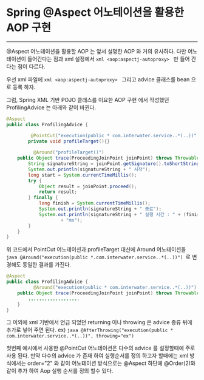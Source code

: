 # Spring @Aspect 어노테이션을 활용한 AOP 구현 #
------------------------

@Aspect 어노테이션을 활용할 AOP 는 앞서 설명한 AOP 와 거의 유사하다.
다만 어노테이션이 들어간다는 점과 xml 설정에서 ```xml <aop:aspectj-autoproxy> ``` 만 들어 간다는 점이 다르다.

우선 xml 파일에 ```xml <aop:aspectj-autoproxy> ``` 그리고 advice 클래스를 bean 으로 등록 하자.

그럼, Spring XML 기반 POJO 클래스를 이요한 AOP 구현  에서 작성했던 ProfilingAdvice 는 아래와 같이 바뀐다.

```java
@Aspect
public class ProfilingAdvice {

         @PointCut("execution(public * com.interwater.service..*(..))" )
        private void profileTarget(){}
  
          @Around("profileTarget()")
	public Object trace(ProceedingJoinPoint joinPoint) throws Throwable {
		String signatureString = joinPoint.getSignature().toShortString();
		System.out.println(signatureString + " 시작");
		long start = System.currentTimeMillis();
		try {
			Object result = joinPoint.proceed();
			return result;
		} finally {
			long finish = System.currentTimeMillis();
			System.out.println(signatureString + " 종료");
			System.out.println(signatureString + " 실행 시간 : " + (finish - start)
					+ "ms");
		}
	}
}
```


위 코드에서 PointCut 어노테이션과 profileTarget  대신에 Around 어노테이션을 ```java @Around("execution(public *.com.interwater.service..*(..))") ```로 변경해도 동일한 결과를 가진다.

```java
@Aspect
public class ProfilingAdvice {
          @Around("execution(public * com.interwater.service..*(..))")
	public Object trace(ProceedingJoinPoint joinPoint) throws Throwable {
		...................
	}
}
```

그 이외에 xml 기반에서 언급 되었던 returning 이나 throwing 은 advice 종류 뒤에 추가로 넣어 주면 된다.
ex) ```java @AfterThrowing("execution(public * com.interwater.service..*(..))", throwing="ex") ```

첫번째 예시에서 사용한 @PointCut 어노테이션은 다수의 advice 를 설정할때에 주로 사용 된다.
만약 다수의 advice 가 존재 하여 실행순서를 정의 하고자 할때에는 xml  방식에서는 order="2" 와 같이  어노테이션 방식으로는 @Aspect 하단에 @Order(2)와 같이 추가 하여 Aop 실행 순서를 정의 할수 있다.